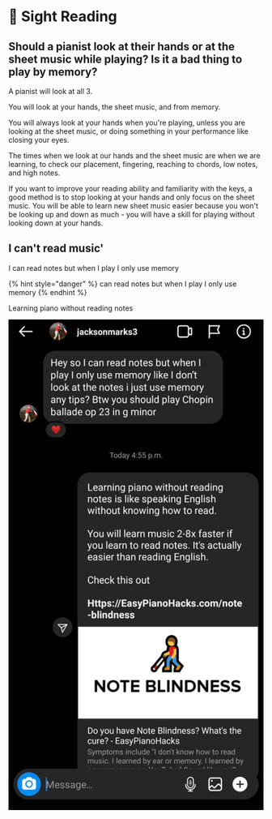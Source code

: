 # 🎼 Sight Reading

## Should a pianist look at their hands or at the sheet music while playing? Is it a bad thing to play by memory?

A pianist will look at all 3. 

You will look at your hands, the sheet music, and from memory.

You will always look at your hands when you're playing, unless you are looking at the sheet music, or doing something in your performance like closing your eyes.

The times when we look at our hands and the sheet music are when we are learning, to check our placement, fingering, reaching to chords, low notes, and high notes.

If you want to improve your reading ability and familiarity with the keys, a good method is to stop looking at your hands and only focus on the sheet music. You will be able to learn new sheet music easier because you won't be looking up and down as much - you will have a skill for playing without looking down at your hands.



## I can't read music'

I can read notes but when I play I only use memory

{% hint style="danger" %}
 can read notes but when I play I only use memory
{% endhint %}

Learning piano without reading notes

![](../.gitbook/assets/image.png)

